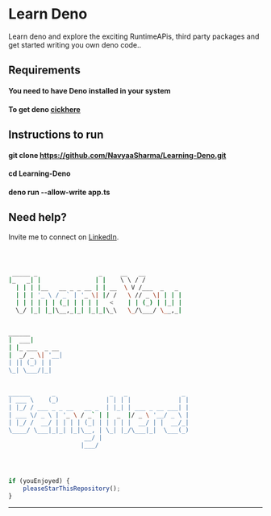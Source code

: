 # Learn Deno

Learn deno and explore the exciting RuntimeAPis, third party packages and get started writing you own deno code..

## Requirements

#### You need to have Deno installed in your system
#### To get deno [cickhere](https://deno.land/)

## Instructions to run

#### git clone https://github.com/NavyaaSharma/Learning-Deno.git
#### cd Learning-Deno
#### deno run --allow-write app.ts

## Need help?

Invite me to connect on [LinkedIn](https://www.linkedin.com/in/navyaa-sharma-532756189/).

```bash



 _____ _                 _     __   __            
|_   _| |               | |    \ \ / /            
  | | | |__   __ _ _ __ | | __  \ V /___  _   _   
  | | | '_ \ / _` | '_ \| |/ /   \ // _ \| | | |  
  | | | | | | (_| | | | |   <    | | (_) | |_| |  
  \_/ |_| |_|\__,_|_| |_|_|\_\   \_/\___/ \__,_|  
                                                  
                                                  
______                                            
|  ___|                                           
| |_ ___  _ __                                    
|  _/ _ \| '__|                                   
| || (_) | |                                      
\_| \___/|_|                                      
                                                  
                                                  
______      _               _   _               _ 
| ___ \    (_)             | | | |             | |
| |_/ / ___ _ _ __   __ _  | |_| | ___ _ __ ___| |
| ___ \/ _ \ | '_ \ / _` | |  _  |/ _ \ '__/ _ \ |
| |_/ /  __/ | | | | (_| | | | | |  __/ | |  __/_|
\____/ \___|_|_| |_|\__, | \_| |_/\___|_|  \___(_)
                     __/ |                        
                    |___/                         

 


```


```javascript

if (youEnjoyed) {
    pleaseStarThisRepository();
}

```

-----------
